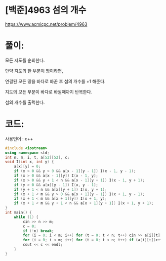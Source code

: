 # [백준]4963 섬의 개수

https://www.acmicpc.net/problem/4963

# 풀이:

모든 지도를 순회한다.

만약 지도의 한 부분이 땅이라면,

연결된 모든 땅을 바다로 바꾼 후 섬의 개수를 +1 해준다.

지도의 모든 부분이 바다로 바뀔때까지 반복한다.

섬의 개수를 출력한다.



# **코드:** 

사용언어 : c++
```c++
#include <iostream>
using namespace std;
int n, m, i, t, a[52][52], c;
void I(int x, int y) {
	a[x][y] = 0;
	if (x > 0 && y > 0 && a[x - 1][y - 1]) I(x - 1, y - 1);
	if (x > 0 && a[x - 1][y]) I(x - 1, y);
	if (x > 0 && y + 1 < n && a[x - 1][y + 1]) I(x - 1, y + 1);
	if (y > 0 && a[x][y - 1]) I(x, y - 1);
	if (y + 1 < n && a[x][y + 1]) I(x, y + 1);
	if (x + 1 < m && y > 0 && a[x + 1][y - 1]) I(x + 1, y - 1);
	if (x + 1 < m && a[x + 1][y]) I(x + 1, y);
	if (x + 1 < m && y + 1 < n && a[x + 1][y + 1]) I(x + 1, y + 1);
}
int main() {
	while (1) {
		cin >> n >> m;
		c = 0;
		if (!n)	break;
		for (i = 0; i < m; i++)	for (t = 0; t < n; t++)	cin >> a[i][t];
		for (i = 0; i < m; i++)	for (t = 0; t < n; t++)	if (a[i][t])c++, I(i, t);
		cout << c << endl;
	}
}
```

